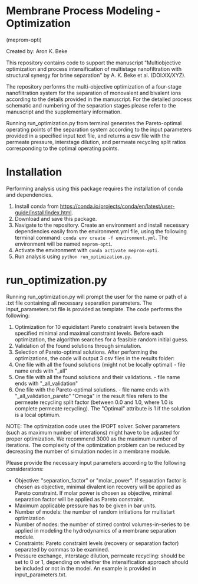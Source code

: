 # Membrane Process Modeling - Optimization
(meprom-opti)

Created by: Aron K. Beke

This repository contains code to support the manuscript "Multiobjective optimization and process intensification of multistage nanofiltration with structural synergy for brine separation" by A. K. Beke et al. (DOI:XX/XYZ).

The repository performs the multi-objective optimization of a four-stage nanofiltration system for the separation of monovalent and bivalent ions according to the details provided in the manuscript. For the detailed process schematic and numbering of the separation stages please refer to the manuscript and the supplementary information. 

Running run_optimization.py from terminal generates the Pareto-optimal operating points of the separation system according to the input parameters provided in a specified input text file, and returns a csv file with the permeate pressure, interstage dilution, and permeate recycling split ratios corresponding to the optimal operating points.

# Installation
Performing analysis using this package requires the installation of conda and dependencies.
1. Install conda from https://conda.io/projects/conda/en/latest/user-guide/install/index.html.
2. Download and save this package.
3. Navigate to the repository. Create an environment and install necessary dependencies easily from the environment.yml file, using the following terminal command: `conda env create -f environment.yml`. The environment will be named `meprom-opti`.
4. Activate the environment with `conda activate meprom-opti`.
5. Run analysis using `python run_optimization.py`.

# run_optimization.py
Running run_optimization.py will prompt the user for the name or path of a .txt file containing all necessary separation parameters. The input_parameters.txt file is provided as template. The code performs the following:
1. Optimization for 10 equidistant Pareto constraint levels between the specified minimal and maximal constraint levels. Before each optimization, the algorithm searches for a feasible random initial guess.
2. Validation of the found solutions through simulation.
3. Selection of Pareto-optimal solutions.
After performing the optimizations, the code will output 3 csv files in the results folder:
1. One file with all the found solutions (might not be locally optimal) - file name ends with "_all"
2. One file with all the found solutions and their validations. - file name ends with "_all_validation"
3. One file with the Pareto-optimal solutions. - file name ends with "_all_validation_pareto"
"Omega" in the result files refers to the permeate recycling split factor (between 0.0 and 1.0, where 1.0 is complete permeate recycling). The "Optimal" attribute is 1 if the solution is a local optimum.

NOTE:
The optimization code uses the IPOPT solver. Solver parameters (such as maximum number of interations) might have to be adjusted for proper optimization. We recommend 3000 as the maximum number of iterations. The complexity of the optimization problem can be reduced by decreasing the number of simulation nodes in a membrane module.

Please provide the necessary input parameters according to the following considerations:
- Objective: "separation_factor" or "molar_power". If separation factor is chosen as objective, minimal divalent ion recovery will be applied as Pareto constraint. If molar power is chosen as objective, minimal separation factor will be applied as Pareto constraint.
- Maximum applicable pressure has to be given in bar units.
- Number of models: the number of random initiations for multistart optimization 
- Number of nodes: the number of stirred control volumes-in-series to be applied in modeling the hydrodynamics of a membrane separation module.
- Constraints: Pareto constraint levels (recovery or separation factor) separated by commas to be examined.
- Pressure exchange, interstage dilution, permeate recycling: should be set to 0 or 1, depending on whether the intensification approach should be included or not in the model.
An example is provided in input_parameters.txt.